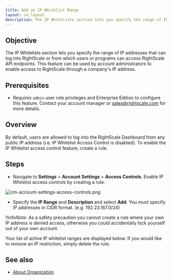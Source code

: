 ```yaml
---
title: Add an IP Whitelist Range
layout: cm_layout
description: The IP Whitelists section lets you specify the range of IP addresses that can log into RightScale or from which users or programs can access RightScale API endpoints.
---
```


## Objective

The IP Whitelists section lets you specify the range of IP addresses that can log into RightScale or from which users or programs can access RightScale API endpoints. This feature can be used by account administrators to enable access to RightScale through a company's IP address.

## Prerequisites

* Requires `admin` user role privileges and Enterprise Edition to configure this feature. Contact your account manager or [sales@rightscale.com](mailto:sales@rightscale.com) for more details.

## Overview

By default, users are allowed to log into the RightScale Dashboard from any public IP address (i.e. IP Whitelist Access Control is disabled). To enable the IP Whitelist access control feature, create a rule.

## Steps

* Navigate to **Settings** > **Account Settings** > **Access Controls**. Enable IP Whitelist access controls by creating a rule.

![cm-account-settings-access-controls.png](/img/cm-account-settings-access-controls.png)

* Specify the **IP Range** and **Description** and select **Add**. You must specify IP addresses in CIDR format. (e.g. 192.23.167.0/24)  

!!info*Note:* As a safety precaution you cannot create a rule where your own IP address is denied access, otherwise you could accidentally lock yourself out of your own account.

Your list of active IP whitelist ranges are displayed below. If you would like to remove an IP restriction, simply delete the rule.

## See also

- [About Organization](/cm/dashboard/settings/enterprise/index.html)
